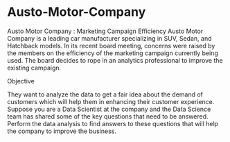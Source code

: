 # Austo-Motor-Company
Austo Motor Company : Marketing Campaign Efficiency
Austo Motor Company is a leading car manufacturer specializing in SUV, Sedan, and Hatchback models. In its recent board meeting, concerns were raised by the members on the efficiency of the marketing campaign currently being used. The board decides to rope in an analytics professional to improve the existing campaign.

Objective

They want to analyze the data to get a fair idea about the demand of customers which will help them in enhancing their customer experience. Suppose you are a Data Scientist at the company and the Data Science team has shared some of the key questions that need to be answered. Perform the data analysis to find answers to these questions that will help the company to improve the business.
